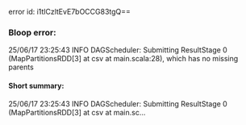 error id: i1tlCzltEvE7bOCCG83tgQ==
### Bloop error:

25/06/17 23:25:43 INFO DAGScheduler: Submitting ResultStage 0 (MapPartitionsRDD[3] at csv at main.scala:28), which has no missing parents
#### Short summary: 

25/06/17 23:25:43 INFO DAGScheduler: Submitting ResultStage 0 (MapPartitionsRDD[3] at csv at main.sc...